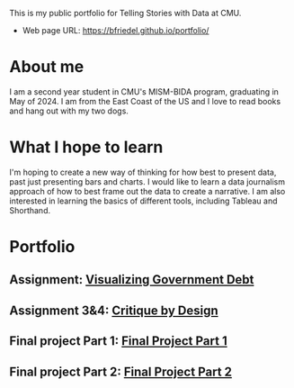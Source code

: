 This is my public portfolio for Telling Stories with Data at CMU.
- Web page URL: https://bfriedel.github.io/portfolio/

# About me
I am a second year student in CMU's MISM-BIDA program, graduating in May of 2024. I am from the East Coast of the US and I love to read books and hang out with my two dogs.

# What I hope to learn
I'm hoping to create a new way of thinking for how best to present data, past just presenting bars and charts. I would like to learn a data journalism approach of how to best frame out the data to create a narrative. I am also interested in learning the basics of different tools, including Tableau and Shorthand.

# Portfolio

## Assignment: [Visualizing Government Debt](https://bfriedel.github.io/portfolio/visualizing-government-debt)

## Assignment 3&4: [Critique by Design](https://bfriedel.github.io/portfolio/critique-by-design)

## Final project Part 1: [Final Project Part 1](https://bfriedel.github.io/portfolio/final-project-part-one)

## Final project Part 2: [Final Project Part 2](https://bfriedel.github.io/portfolio/final-project-part-two)


